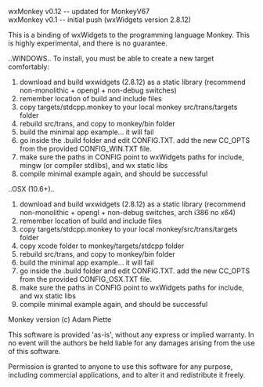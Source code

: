 wxMonkey v0.12 -- updated for MonkeyV67  
wxMonkey v0.1 -- initial push (wxWidgets version 2.8.12)

This is a binding of wxWidgets to the programming language Monkey.
This is highly experimental, and there is no guarantee.

..WINDOWS..
To install, you must be able to create a new target comfortably:
1. download and build wxwidgets (2.8.12) as a static library (recommend non-monolithic + opengl + non-debug switches)
2. remember location of build and include files
3. copy targets/stdcpp.monkey to your local monkey src/trans/targets folder
4. rebuild src/trans, and copy to monkey/bin folder
5. build the minimal app example... it will fail
6. go inside the .build folder and edit CONFIG.TXT. add the new CC_OPTS from the provided CONFIG_WIN.TXT file.
7. make sure the paths in CONFIG point to wxWidgets paths for include, mingw (or compiler stdlibs), and wx static libs
8. compile minimal example again, and should be successful

..OSX (10.6+)..
1. download and build wxwidgets (2.8.12) as a static library (recommend non-monolithic + opengl + non-debug switches, arch i386 no x64)
2. remember location of build and include files
3. copy targets/stdcpp.monkey to your local monkey/src/trans/targets folder
4. copy xcode folder to monkey/targets/stdcpp folder
5. rebuild src/trans, and copy to monkey/bin folder
6. build the minimal app example... it will fail
7. go inside the .build folder and edit CONFIG.TXT. add the new CC_OPTS from the provided CONFIG_OSX.TXT file.
8. make sure the paths in CONFIG point to wxWidgets paths for include, and wx static libs
9. compile minimal example again, and should be successful


Monkey version (c) Adam Piette

This software is provided 'as-is', without any express or implied
warranty. In no event will the authors be held liable for any damages
arising from the use of this software.

Permission is granted to anyone to use this software for any purpose,
including commercial applications, and to alter it and redistribute it
freely.